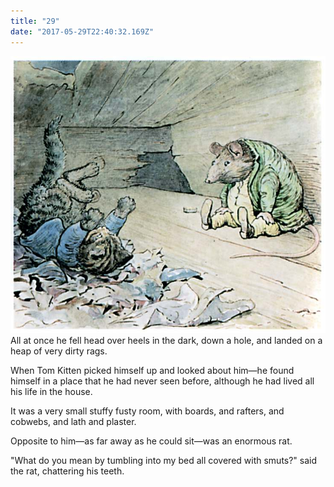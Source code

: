 ```yaml
---
title: "29"
date: "2017-05-29T22:40:32.169Z"
---
```



![SAMUEL WHISKERS](./pic48.jpg)
All at once he fell head over heels in the dark, down a hole, and landed on a heap of very dirty rags.

When Tom Kitten picked himself up and looked about him—he found himself in a place that he had never seen before, although he had lived all his life in the house.

It was a very small stuffy fusty room, with boards, and rafters, and cobwebs, and lath and plaster.

Opposite to him—as far away as he could sit—was an enormous rat.

"What do you mean by tumbling into my bed all covered with smuts?" said the rat, chattering his teeth.